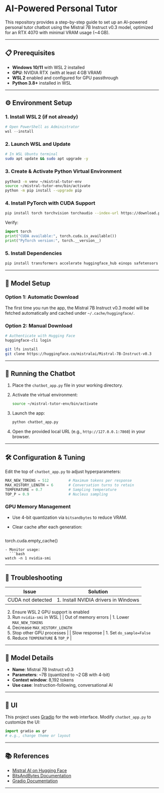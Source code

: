 # AI-Powered Personal Tutor

This repository provides a step-by-step guide to set up an AI-powered personal tutor chatbot using the Mistral 7B Instruct v0.3 model, optimized for an RTX 4070 with minimal VRAM usage (\~4 GB).

---

## 📋 Prerequisites

* **Windows 10/11** with WSL 2 installed
* **GPU**: NVIDIA RTX  (with at least 4 GB VRAM)
* **WSL 2** enabled and configured for GPU passthrough
* **Python 3.8+** installed in WSL

---

## ⚙️ Environment Setup

### 1. Install WSL 2 (if not already)

```powershell
# Open PowerShell as Administrator
wsl --install
```

### 2. Launch WSL and Update

```bash
# In WSL Ubuntu terminal
sudo apt update && sudo apt upgrade -y
```

### 3. Create & Activate Python Virtual Environment

```bash
python3 -m venv ~/mistral-tutor-env
source ~/mistral-tutor-env/bin/activate
python -m pip install --upgrade pip
```

### 4. Install PyTorch with CUDA Support

```bash
pip install torch torchvision torchaudio --index-url https://download.pytorch.org/whl/cu121
```

Verify:

```python
import torch
print("CUDA available:", torch.cuda.is_available())
print("PyTorch version:", torch.__version__)
```

### 5. Install Dependencies

```bash
pip install transformers accelerate huggingface_hub einops safetensors bitsandbytes gradio
```

---

## 🧠 Model Setup

### Option 1: Automatic Download

The first time you run the app, the Mistral 7B Instruct v0.3 model will be fetched automatically and cached under `~/.cache/huggingface/`.

### Option 2: Manual Download

```bash
# Authenticate with Hugging Face
huggingface-cli login

git lfs install
git clone https://huggingface.co/mistralai/Mistral-7B-Instruct-v0.3
```

---

## 🚀 Running the Chatbot

1. Place the `chatbot_app.py` file in your working directory.
2. Activate the virtual environment:

   ```bash
   source ~/mistral-tutor-env/bin/activate
   ```
3. Launch the app:

   ```bash
   python chatbot_app.py
   ```
4. Open the provided local URL (e.g., `http://127.0.0.1:7860`) in your browser.

---

## 🛠️ Configuration & Tuning

Edit the top of `chatbot_app.py` to adjust hyperparameters:

```python
MAX_NEW_TOKENS = 512         # Maximum tokens per response
MAX_HISTORY_LENGTH = 6       # Conversation turns to retain
TEMPERATURE = 0.7            # Sampling temperature
TOP_P = 0.9                  # Nucleus sampling
```

### GPU Memory Management

* Use 4-bit quantization via `bitsandbytes` to reduce VRAM.
* Clear cache after each generation:

  ```python
  ```

torch.cuda.empty\_cache()

````
- Monitor usage:
  ```bash
watch -n 1 nvidia-smi
````

---

## 🔧 Troubleshooting

| Issue             | Solution                             |
| ----------------- | ------------------------------------ |
| CUDA not detected | 1. Install NVIDIA drivers in Windows |

2. Ensure WSL 2 GPU support is enabled
3. Run `nvidia-smi` in WSL
   |
   \| Out of memory errors        | 1. Lower `MAX_NEW_TOKENS`
4. Decrease `MAX_HISTORY_LENGTH`
5. Stop other GPU processes
   |
   \| Slow response               | 1. Set `do_sample=False`
6. Reduce `TEMPERATURE` & `TOP_P`
   |

---

## 📖 Model Details

* **Name**: Mistral 7B Instruct v0.3
* **Parameters**: \~7B (quantized to \~2 GB with 4-bit)
* **Context window**: 8,192 tokens
* **Use case**: Instruction-following, conversational AI

---

## 🎨 UI

This project uses [Gradio](https://gradio.app) for the web interface. Modify `chatbot_app.py` to customize the UI:

```python
import gradio as gr
# e.g., change theme or layout
```

---

## 📚 References

* [Mistral AI on Hugging Face](https://huggingface.co/mistralai)
* [BitsAndBytes Documentation](https://github.com/facebookresearch/bitsandbytes)
* [Gradio Documentation](https://gradio.app)

---


